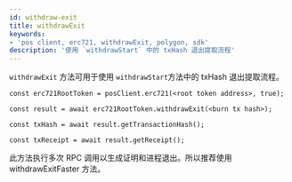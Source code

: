 ```yaml
---
id: withdraw-exit
title: withdrawExit
keywords:
- 'pos client, erc721, withdrawExit, polygon, sdk'
description: '使用 `withdrawStart` 中的 txHash 退出提取流程'
---
```


`withdrawExit` 方法可用于使用 `withdrawStart`方法中的 txHash 退出提取流程。

```
const erc721RootToken = posClient.erc721(<root token address>, true);

const result = await erc721RootToken.withdrawExit(<burn tx hash>);

const txHash = await result.getTransactionHash();

const txReceipt = await result.getReceipt();

```


此方法执行多次 RPC 调用以生成证明和进程退出。所以推荐使用 withdrawExitFaster 方法。
>
